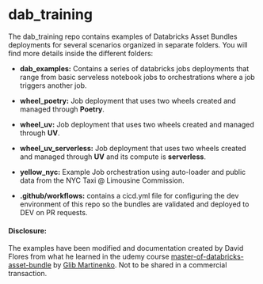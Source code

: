 # dab_training

The dab_training repo contains examples of Databricks Asset Bundles deployments for several scenarios organized in separate folders. You will find more details inside the different folders:

* **dab_examples:** Contains a series of databricks jobs deployments that range from basic serveless notebook jobs to orchestrations where a job triggers another job.

* **wheel_poetry:** Job deployment that uses two wheels created and managed through **Poetry**.

* **wheel_uv:** Job deployment that uses two wheels created and managed through **UV**.

* **wheel_uv_serverless:** Job deployment that uses two wheels created and managed through **UV** and its compute is **serverless**.

* **yellow_nyc:** Example Job orchestration using auto-loader and public data from the NYC Taxi @ Limousine Commission.

* **.github/workflows:** contains a cicd.yml file for configuring the dev environment of this repo so the bundles are validated and deployed to DEV on PR requests.<br>
#### Disclosure:
The examples have been modified and documentation created by David Flores from what he learned in the udemy course [master-of-databricks-asset-bundle](https://www.udemy.com/course/master-of-databricks-asset-bundle/?couponCode=FAFAB8F0EFCE8251E56A) by [Glib Martinenko](https://www.linkedin.com/in/glibmartynenko/). Not to be shared in a commercial transaction.
